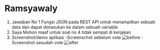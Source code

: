 # Ramsyawaly

1. Jawaban No 1 Fungsi JSON pada REST API untuk menampilkan sebuah data dan dapat dimasukan  ke dalam sebuah variable.  
4. Saya Mohon maaf untuk soal no 4 tidak sempat di kerjakan
6. Screenshot/demo aplikasi
-Screenschot sebelum vote
![before](https://user-images.githubusercontent.com/50266092/57179669-58833400-6eaa-11e9-9b59-757a389cbce1.PNG)
-Screenshot sesudah vote
![after](https://user-images.githubusercontent.com/50266092/57179670-5a4cf780-6eaa-11e9-890f-9abdf0eaa7f5.PNG)

